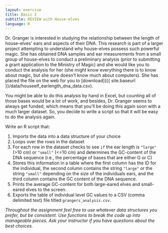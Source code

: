 ```yaml
---
layout: exercise
title: Basic 2
subtitle: REVIEW with House-elves
language: R
---
```


Dr. Granger is interested in studying the relationship between the
length of house-elves' ears and aspects of their DNA. This research is
part of a larger project attempting to understand why house-elves
possess such powerful magic. She has obtained DNA samples and ear
measurements from a small group of house-elves to conduct a preliminary
analysis (prior to submitting a grant application to the Ministry of
Magic) and she would like you to conduct the analysis for her (she might
know everything there is to know about magic, but she sure doesn't know
much about computers). She has placed the file on the web for you to
[download]({{ site.baseurl }}/data/houseelf_earlength_dna_data.csv).

You might be able to do this analysis by hand in Excel, but counting all
of those bases would be a lot of work, and besides, Dr. Granger seems to
always get funded, which means that you'll be doing this again soon with a
much larger dataset. So, you decide to write a script so that it will be
easy to do the analysis again.

Write an R script that:

1.  Imports the data into a data structure of your choice
2.  Loops over the rows in the dataset
3.  For each row in the dataset checks to see `if` the ear length is `"large"`
    (>10 cm) or `"small"` (<=10 cm) and determines the GC-content of the
    DNA sequence (i.e., the percentage of bases that are either G or C)
4.  Stores this information in a table where the first column has the ID
    for the individual, the second column contains the string `"large"` or
    the string `"small"` depending on the size of the individuals ears,
    and the third column contains the GC content of the DNA sequence.
5.  Prints the average GC-content for both large-eared elves and
    small-eared elves to the screen.
6.  Exports the table of individual level GC values to a CSV (comma
    delimited text) file titled `grangers_analysis.csv`.


*Throughout the assignment feel free to use whatever data structures you
prefer, but be consistent. Use functions to break the code up into manageable pieces. Ask your instructor if you have questions about the best choices.*
